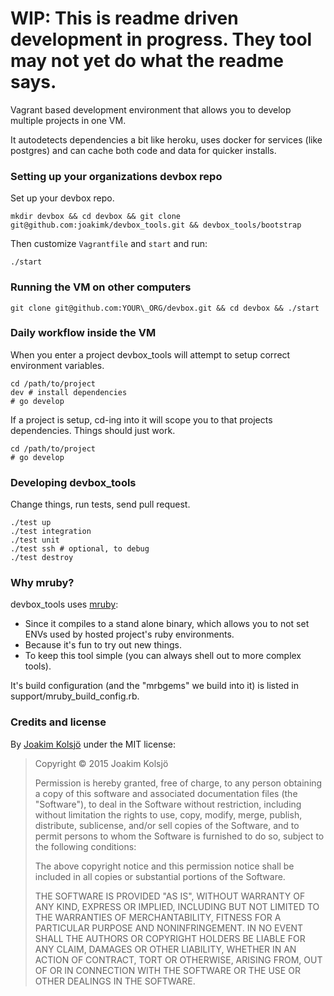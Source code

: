 # WIP: This is readme driven development in progress. They tool may not yet do what the readme says.

Vagrant based development environment that allows you to develop multiple projects in one VM.

It autodetects dependencies a bit like heroku, uses docker for services (like postgres) and can cache
both code and data for quicker installs.

### Setting up your organizations devbox repo

Set up your devbox repo.

    mkdir devbox && cd devbox && git clone git@github.com:joakimk/devbox_tools.git && devbox_tools/bootstrap
    
Then customize `Vagrantfile` and `start` and run:

    ./start

### Running the VM on other computers

    git clone git@github.com:YOUR\_ORG/devbox.git && cd devbox && ./start

### Daily workflow inside the VM

When you enter a project devbox\_tools will attempt to setup correct environment variables.

    cd /path/to/project
    dev # install dependencies
    # go develop

If a project is setup, cd-ing into it will scope you to that projects dependencies. Things should just work.

    cd /path/to/project
    # go develop

### Developing devbox\_tools

Change things, run tests, send pull request.

    ./test up
    ./test integration
    ./test unit
    ./test ssh # optional, to debug
    ./test destroy

### Why mruby?

devbox\_tools uses [mruby](http://www.mruby.org/):

* Since it compiles to a stand alone binary, which allows you to not set ENVs used by hosted project's ruby environments.
* Because it's fun to try out new things.
* To keep this tool simple (you can always shell out to more complex tools).

It's build configuration (and the "mrbgems" we build into it) is listed in support/mruby\_build\_config.rb.

### Credits and license

By [Joakim Kolsjö](https://github.com/joakimk) under the MIT license:

>  Copyright © 2015 Joakim Kolsjö
>
>  Permission is hereby granted, free of charge, to any person obtaining a copy
>  of this software and associated documentation files (the "Software"), to deal
>  in the Software without restriction, including without limitation the rights
>  to use, copy, modify, merge, publish, distribute, sublicense, and/or sell
>  copies of the Software, and to permit persons to whom the Software is
>  furnished to do so, subject to the following conditions:
>
>  The above copyright notice and this permission notice shall be included in
>  all copies or substantial portions of the Software.
>
>  THE SOFTWARE IS PROVIDED "AS IS", WITHOUT WARRANTY OF ANY KIND, EXPRESS OR
>  IMPLIED, INCLUDING BUT NOT LIMITED TO THE WARRANTIES OF MERCHANTABILITY,
>  FITNESS FOR A PARTICULAR PURPOSE AND NONINFRINGEMENT. IN NO EVENT SHALL THE
>  AUTHORS OR COPYRIGHT HOLDERS BE LIABLE FOR ANY CLAIM, DAMAGES OR OTHER
>  LIABILITY, WHETHER IN AN ACTION OF CONTRACT, TORT OR OTHERWISE, ARISING FROM,
>  OUT OF OR IN CONNECTION WITH THE SOFTWARE OR THE USE OR OTHER DEALINGS IN
>  THE SOFTWARE.

